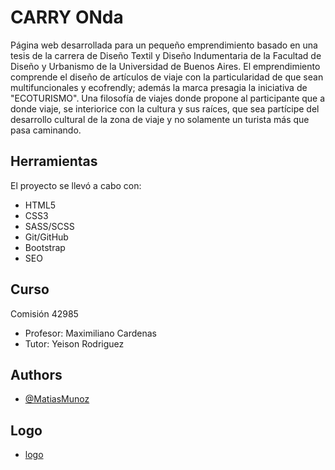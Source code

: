 # CARRY ONda

Página web desarrollada para un pequeño emprendimiento basado en una tesis de la carrera de Diseño Textil y Diseño Indumentaria de la Facultad de Diseño y Urbanismo de la Universidad de Buenos Aires.
   El emprendimiento comprende el diseño de artículos de viaje con la particularidad de que sean multifuncionales y ecofrendly; además la marca presagia la iniciativa de "ECOTURISMO". Una filosofía de viajes donde propone al participante que a donde viaje, se interiorice con la cultura y sus raíces, que sea partícipe del desarrollo cultural de la zona de viaje y no solamente un turista más que pasa caminando.

## Herramientas
El proyecto se llevó a cabo con:
- HTML5
- CSS3
- SASS/SCSS
- Git/GitHub
- Bootstrap
- SEO

## Curso
Comisión 42985
- Profesor: Maximiliano Cardenas
 - Tutor: Yeison Rodriguez

## Authors

- [@MatiasMunoz](https://github.com/Ma7792)

## Logo
- [logo](./assets/img/CARRY%20ONDA-2-02%20png.png)